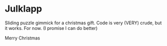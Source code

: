 # Julklapp
Sliding puzzle gimmick for a christmas gift.
Code is very (VERY) crude, but it works. For now.
(I promise I can do better)

Merry Christmas
